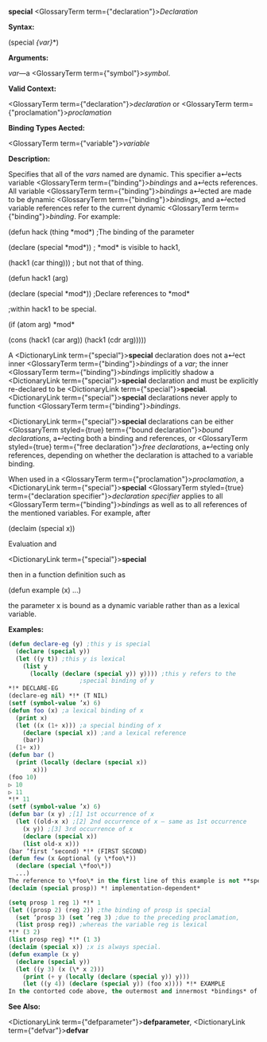 **special** <GlossaryTerm  term={"declaration"}><i>Declaration</i></GlossaryTerm> 



**Syntax:** 



(special *\{var\}*\*) 



**Arguments:** 



*var*—a <GlossaryTerm  term={"symbol"}><i>symbol</i></GlossaryTerm>. 



**Valid Context:** 



<GlossaryTerm  term={"declaration"}><i>declaration</i></GlossaryTerm> or <GlossaryTerm  term={"proclamation"}><i>proclamation</i></GlossaryTerm> 



**Binding Types Aected:** 



<GlossaryTerm  term={"variable"}><i>variable</i></GlossaryTerm> 



**Description:** 



Specifies that all of the *vars* named are dynamic. This specifier a↵ects variable <GlossaryTerm  term={"binding"}><i>bindings</i></GlossaryTerm> and a↵ects references. All variable <GlossaryTerm  term={"binding"}><i>bindings</i></GlossaryTerm> a↵ected are made to be dynamic <GlossaryTerm  term={"binding"}><i>bindings</i></GlossaryTerm>, and a↵ected variable references refer to the current dynamic <GlossaryTerm  term={"binding"}><i>binding</i></GlossaryTerm>. For example: 



(defun hack (thing \*mod\*) ;The binding of the parameter 



(declare (special \*mod\*)) ; \*mod\* is visible to hack1, 



(hack1 (car thing))) ; but not that of thing. 



(defun hack1 (arg) 



(declare (special \*mod\*)) ;Declare references to \*mod\* 



;within hack1 to be special. 



(if (atom arg) \*mod\* 



(cons (hack1 (car arg)) (hack1 (cdr arg))))) 



A <DictionaryLink  term={"special"}><b>special</b></DictionaryLink> declaration does not a↵ect inner <GlossaryTerm  term={"binding"}><i>bindings</i></GlossaryTerm> of a *var*; the inner <GlossaryTerm  term={"binding"}><i>bindings</i></GlossaryTerm> implicitly shadow a <DictionaryLink  term={"special"}><b>special</b></DictionaryLink> declaration and must be explicitly re-declared to be <DictionaryLink  term={"special"}><b>special</b></DictionaryLink>. <DictionaryLink  term={"special"}><b>special</b></DictionaryLink> declarations never apply to function <GlossaryTerm  term={"binding"}><i>bindings</i></GlossaryTerm>. 



<DictionaryLink  term={"special"}><b>special</b></DictionaryLink> declarations can be either <GlossaryTerm styled={true} term={"bound declaration"}><i>bound declarations</i></GlossaryTerm>, a↵ecting both a binding and references, or <GlossaryTerm styled={true} term={"free declaration"}><i>free declarations</i></GlossaryTerm>, a↵ecting only references, depending on whether the declaration is attached to a variable binding. 



When used in a <GlossaryTerm  term={"proclamation"}><i>proclamation</i></GlossaryTerm>, a <DictionaryLink  term={"special"}><b>special</b></DictionaryLink> <GlossaryTerm styled={true} term={"declaration specifier"}><i>declaration specifier</i></GlossaryTerm> applies to all <GlossaryTerm  term={"binding"}><i>bindings</i></GlossaryTerm> as well as to all references of the mentioned variables. For example, after 



(declaim (special x)) 



Evaluation and 



 



 



<DictionaryLink  term={"special"}><b>special</b></DictionaryLink> 



then in a function definition such as 



(defun example (x) ...) 



the parameter x is bound as a dynamic variable rather than as a lexical variable. 



**Examples:**
```lisp
(defun declare-eg (y) ;this y is special 
  (declare (special y)) 
  (let ((y t)) ;this y is lexical 
    (list y 
	  (locally (declare (special y)) y)))) ;this y refers to the 
					;special binding of y 
*!* DECLARE-EG 
(declare-eg nil) *!* (T NIL) 
(setf (symbol-value ’x) 6) 
(defun foo (x) ;a lexical binding of x 
  (print x) 
  (let ((x (1+ x))) ;a special binding of x 
    (declare (special x)) ;and a lexical reference 
    (bar)) 
  (1+ x)) 
(defun bar () 
  (print (locally (declare (special x)) 
	   x))) 
(foo 10) 
▷ 10 
▷ 11 
*!* 11 
(setf (symbol-value ’x) 6) 
(defun bar (x y) ;[1] 1st occurrence of x 
  (let ((old-x x) ;[2] 2nd occurrence of x – same as 1st occurrence 
	(x y)) ;[3] 3rd occurrence of x 
    (declare (special x)) 
    (list old-x x))) 
(bar ’first ’second) *!* (FIRST SECOND) 
(defun few (x &optional (y \*foo\*)) 
  (declare (special \*foo\*)) 
  ...) 
The reference to \*foo\* in the first line of this example is not **special** even though there is a **special** declaration in the second line. 
(declaim (special prosp)) *! implementation-dependent* 

(setq prosp 1 reg 1) *!* 1 
(let ((prosp 2) (reg 2)) ;the binding of prosp is special 
  (set ’prosp 3) (set ’reg 3) ;due to the preceding proclamation, 
  (list prosp reg)) ;whereas the variable reg is lexical 
*!* (3 2) 
(list prosp reg) *!* (1 3) 
(declaim (special x)) ;x is always special. 
(defun example (x y) 
  (declare (special y)) 
  (let ((y 3) (x (\* x 2))) 
    (print (+ y (locally (declare (special y)) y))) 
    (let ((y 4)) (declare (special y)) (foo x)))) *!* EXAMPLE 
In the contorted code above, the outermost and innermost *bindings* of y are dynamic, but the middle binding is lexical. The two arguments to + are di↵erent, one being the value, which is 3, of the lexical variable y, and the other being the value of the dynamic variable named y (a *binding* of which happens, coincidentally, to lexically surround it at an outer level). All the *bindings* of x and references to x are dynamic, however, because of the proclamation that x is always **special**. 
```
**See Also:** 



<DictionaryLink  term={"defparameter"}><b>defparameter</b></DictionaryLink>, <DictionaryLink  term={"defvar"}><b>defvar</b></DictionaryLink> 



